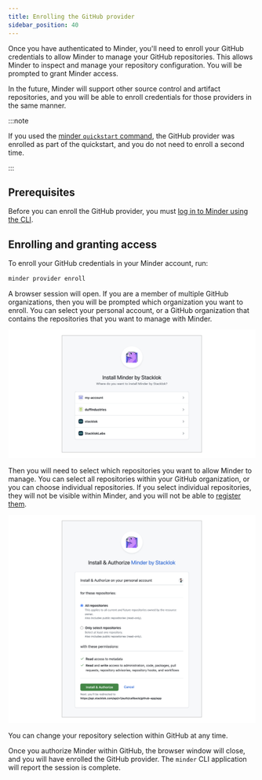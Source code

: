 ```yaml
---
title: Enrolling the GitHub provider
sidebar_position: 40
---
```


Once you have authenticated to Minder, you'll need to enroll your GitHub
credentials to allow Minder to manage your GitHub repositories. This allows
Minder to inspect and manage your repository configuration. You will be prompted
to grant Minder access.

In the future, Minder will support other source control and artifact
repositories, and you will be able to enroll credentials for those providers in
the same manner.

:::note

If you used the [minder `quickstart` command](quickstart), the GitHub provider
was enrolled as part of the quickstart, and you do not need to enroll a second
time.

:::

## Prerequisites

Before you can enroll the GitHub provider, you must
[log in to Minder using the CLI](login).

## Enrolling and granting access

To enroll your GitHub credentials in your Minder account, run:

```bash
minder provider enroll
```

A browser session will open. If you are a member of multiple GitHub
organizations, then you will be prompted which organization you want to enroll.
You can select your personal account, or a GitHub organization that contains the
repositories that you want to manage with Minder.

![Selecting a GitHub organization](images/select-github-organization.png)

Then you will need to select which repositories you want to allow Minder to
manage. You can select all repositories within your GitHub organization, or you
can choose individual repositories. If you select individual repositories, they
will not be visible within Minder, and you will not be able to
[register them](register_repos).

![Selecting GitHub repositories](images/select-repositories.png)

You can change your repository selection within GitHub at any time.

Once you authorize Minder within GitHub, the browser window will close, and you
will have enrolled the GitHub provider. The `minder` CLI application will report
the session is complete.

